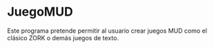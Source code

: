 # JuegoMUD

Este programa pretende permitir al usuario crear juegos MUD como el clásico ZORK o demás juegos de texto.
